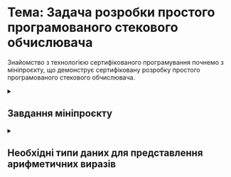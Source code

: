 <H1><b>Тема: Задача розробки простого програмованого стекового обчислювача</b></H1>

Знайомство з технологією сертифікованого програмування почнемо з мініпроєкту, що демонструє сертифіковану розробку простого програмованого стекового обчислювача.

<details><summary><H2>Завдання мініпроєкту</H2></summary>

**Про цей проєкт:**
Розглядаються

- арифметичні вирази з операціями додавання та множення над натуральними числами.<br/>
Для цих виразів визначається синтаксична структура виразів та їх семантичне значення, яким є результат прямого обчислення відповідного виразу;
- простий програмований стековий обчислювач, пам'ятю якого є стек натуральних чисел, а команди мають наступний формат
  - `save` $n$, де $n$ є натуральне число
  - `eval op`, де `op` є символ операції `PLUS` або `MULT`. 

**Мета прєкту:** побудувати транслятор, який перетворює вираз на програму для простого стекового обчислювача, яка обчислює вираз, опис якого транслюється.

Детальніше арифметичні вирази утворюються знатуральних констант за допомогою бінарних операцій додавання і множення.

Абстрактний синтаксис мови арифметичних виразів визначається наступними правилами
- символ бінарної операції binop` є або `PLUS`, або `MULT`,
- `const` $n$ є арифметичним виразом, якщо $n$ є натуральним числом,
- `term bop` $e_1\ e_2$ є арифметичним виразом, якщо `bop` є представником `binop`, а $e_1$ та $e_2$ є арифметичними виразами.

Семантичним значенням арифметичного виразу $e$ будемо вважати натуральне число `denote` $e$, яке цей вираз представляє, тобто

- `denote` $e$ має семантичне значення $n$, якщо $e\equiv$ `const` $n$;
- `denote` $e$ має снмантичне значення `denote` (`denote` $e_1$) + (`denote` $e_2$), якщо $e$ має вигляд `term PLUS` $e_1\ e_2$, де $e_1$ та $e_2$ є арифметичними виразами;
- `denote` $e$ має снмантичне значення `denote` (`denote` $e_1$) * (`denote` $e_2$), якщо $e$ має вигляд `term MULT` $e_1\ e_2$, де $e_1$ та $e_2$ є арифметичними виразами.

Розглянемо також обчислювач, пам'ять якого представляє собою стек натуральних чисел.

Програма обчислювача є послідовністю команд, кожна з яки є або
- команда $\mathtt{save}\ n$, яка проштовхує $n$ в стек, або
- команда $\mathtt{eval}\ bop$, яка виконує операцію, що визначається значенням $bop$ над двома числами з вершини стеку, видалючі їх і проштовхуючи результат в стек.
Зрозуміло, що ця команда може виконуватися тільки у випадку, якщо у стеку зберігається не менше двох чисел.

Задачею є побудова програми, яка приймає арифметичний вираз та повертає програму для описаного обчислювача, яка обчислює цей арифметичний вираз.

</details>

<details><summary><H2>Необхідні типи даних для представлення арифметичних виразів</H2></summary>

Спроєктуємо та специфікуємо yеобхідні типи даних для представлення арифметичних виразів, використовуючи The Coq Proof Assistant.

Першим нашим кроком буде специфікація типу даних `binop`, призначеного для представлення символів бінарних операцій:

```
Inductive binop := PLUS | MULT.
```
Це визначення вводить новий тип з іменем `biniop`, в якому живуть лише дві константи `PLUS` та `MULT`.
Формальною гарантією того, що ніякі інші сутності окрім `PLUS` та `MULT` не живуть в `biniop` представляється такими твердженнями

```
binop_ind  : forall P : binop -> Prop, P Plus -> P Mult -> forall b : binop, P b
binop_rec  : forall P : binop -> Set, P Plus -> P Mult -> forall b : binop, P b
binop_rect : forall P : binop -> Type, P Plus -> P Mult -> forall b : binop, P b
```
Саме команда `Inductive` забезпечує автоматичне генерування цих гарантій, відомих як принципи індукції.

Тепер ми можемо представити абстрактний синтаксис арифметичних виразів, використовуючи The Coq Proof Assistant.

```
Inductive expr :=
  const : nat -> expr
| term : binop -> expr -> expr -> expr.
```

Приклади дерев, що моделюють арифметичні вирази

```mermaid
graph TD;
  subgraph const 2
    A(const)-->B[2];
  end
```

</details>
